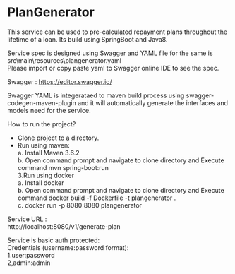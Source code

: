 # PlanGenerator

This service can be used to pre-calculated repayment plans throughout the lifetime of a loan.  Its build using SpringBoot and Java8.  

Service spec is designed using Swagger and YAML file for the same is  src\main\resources\plangenerator.yaml  
Please import or copy paste yaml to Swagger online IDE to see the spec.  

Swagger : https://editor.swagger.io/    

Swagger YAML is integerataed to maven build process using swagger-codegen-maven-plugin and it will automatically generate the interfaces and models need for the service.      


How to run the project?    

-  Clone project to a directory.  
-  Run using maven:  
      a. Install Maven 3.6.2  
      b. Open command prompt and navigate to clone directory and Execute command mvn spring-boot:run  
3.Run using docker  
      a. Install docker  
      b. Open command prompt and navigate to clone directory and Execute command docker build -f Dockerfile -t plangenerator .  
      c. docker run -p 8080:8080 plangenerator  
      
Service URL :  
http://localhost:8080/v1/generate-plan  

Service is basic auth protected:  
Credentials (username:password format):  
1.user:password  
2,admin:admin  
     



